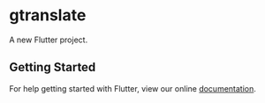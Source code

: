 # gtranslate

A new Flutter project.

## Getting Started

For help getting started with Flutter, view our online
[documentation](https://flutter.io/).
